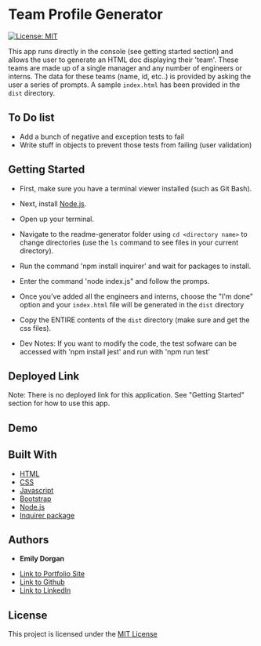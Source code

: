 # Team Profile Generator

[![License: MIT](https://img.shields.io/badge/License-MIT-yellow.svg)](https://opensource.org/licenses/MIT)

This app runs directly in the console (see getting started section) and allows the user to generate an HTML doc displaying their 'team'. These teams are made up of a single manager and any number of engineers or interns. The data for these teams (name, id, etc..) is provided by asking the user a series of prompts. A sample `index.html` has been provided in the `dist` directory.

## To Do list

* Add a bunch of negative and exception tests to fail
* Write stuff in objects to prevent those tests from failing (user validation)

## Getting Started

* First, make sure you have a terminal viewer installed (such as Git Bash).
* Next, install [Node.js](https://nodejs.org/).
* Open up your terminal.
* Navigate to the readme-generator folder using `cd <directory name>` to change directories (use the `ls` command to see files in your current directory).
* Run the command 'npm install inquirer' and wait for packages to install.
* Enter the command 'node index.js" and follow the promps.
* Once you've added all the engineers and interns, choose the "I'm done" option and your `index.html` file will be generated in the `dist` directory
* Copy the ENTIRE contents of the `dist` directory (make sure and get the css files).

* Dev Notes: If you want to modify the code, the test sofware can be accessed with 'npm install jest' and run with 'npm run test'

## Deployed Link

Note: There is no deployed link for this application. See "Getting Started" section for how to use this app.

## Demo



## Built With

* [HTML](https://developer.mozilla.org/en-US/docs/Web/HTML)
* [CSS](https://developer.mozilla.org/en-US/docs/Web/CSS)
* [Javascript](https://developer.mozilla.org/en-US/docs/Web/JavaScript)
* [Bootstrap](https://getbootstrap.com/)
* [Node.js](https://nodejs.org/)
* [Inquirer package](https://www.npmjs.com/package/inquirer)

## Authors

* **Emily Dorgan** 

- [Link to Portfolio Site](https://emdorgan.github.io/updated-portfolio/)
- [Link to Github](https://github.com/emdorgan)
- [Link to LinkedIn](https://www.linkedin.com/in/emily-dorgan/)

## License

This project is licensed under the [MIT License](https://opensource.org/licenses/MIT)